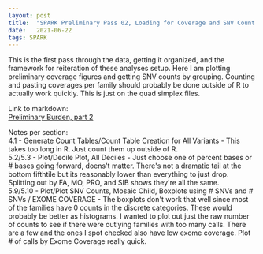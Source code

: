 ```yaml
---
layout: post
title:  "SPARK Preliminary Pass 02, Loading for Coverage and SNV Count Plots"
date:   2021-06-22
tags: SPARK
---
```


This is the first pass through the data, getting it organized, and the framework for reiteration of these analyses setup. Here I am plotting preliminary coverage figures and getting SNV counts by grouping. Counting and pasting coverages per family should probably be done outside of R to actually work quickly. This is just on the quad simplex files.

Link to markdown:
<br>[Preliminary Burden, part 2](https://www.dropbox.com/s/nco21ui46vgv0xt/prelim_burden_quadsimplex_02.html?dl=0)

Notes per section:
<br>4.1 - Generate Count Tables/Count Table Creation for All Variants - This takes too long in R. Just count them up outside of R.
<br>5.2/5.3 - Plot/Decile Plot, All Deciles - Just choose one of percent bases or # bases going forward, doens't matter. There's not a dramatic tail at the bottom fifthtile but its reasonably lower than everything to just drop. Splitting out by FA, MO, PRO, and SIB shows they're all the same.
<br>5.9/5.10 - Plot/Plot SNV Counts, Mosaic Child, Boxplots using # SNVs and # SNVs / EXOME COVERAGE - The boxplots don't work that well since most of the families have 0 counts in the discrete categories. These would probably be better as histograms. I wanted to plot out just the raw number of counts to see if there were outlying families with too many calls. There are a few and the ones I spot checked also have low exome coverage. Plot # of calls by Exome Coverage really quick.

